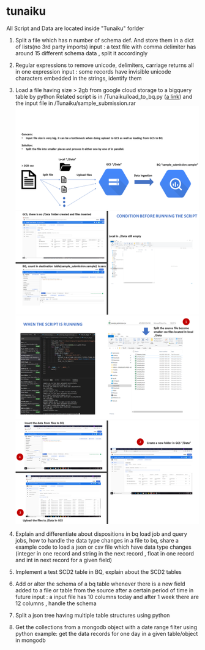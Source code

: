 # tunaiku
All Script and Data are located inside "Tunaiku" forlder
1. Split a file which has n number of schema def. And store them in a dict of lists(no 3rd party imports)
input : a text file with comma delimiter has around 15 different schema data , split it accordingly

2. Regular expressions to remove unicode, delimiters, carriage returns all in one expression
input : some records have invisible unicode characters embedded in the strings, identify them

3. Load a file having size > 2gb from google cloud storage to a bigquery table by python
Related script is in /Tunaiku/load_to_bq.py ([a link](https://github.com/caesaralpha/tunaiku/blob/master/Tunaiku/load_to_bq.py)) and the input file in /Tunaiku/sample_submission.rar
![alt text](https://github.com/caesaralpha/tunaiku/blob/master/pic/Slide1.PNG)
![alt text](https://github.com/caesaralpha/tunaiku/blob/master/pic/Slide2.PNG)
![alt text](https://github.com/caesaralpha/tunaiku/blob/master/pic/Slide3.PNG)
![alt text](https://github.com/caesaralpha/tunaiku/blob/master/pic/Slide4.PNG)

4. Explain and differentiate about dispositions in bq load job and query jobs, how to handle the data type changes in a file to bq, share a example code to load a json or csv file which have data type changes (integer in one record and string in the next record , float in one record and int in next record for a given field)

5. Implement a test SCD2 table in BQ, explain about the SCD2 tables

6. Add or alter the schema of a bq table whenever there is a new field added to a file or table from the source after a certain period of time in future
input : a input file has 10 columns today and after 1 week there are 12 columns , handle the schema 

7. Split a json tree having multiple table structures using python

8. Get the collections from a mongodb object with a date range filter using python 
example: get the data records for one day in a given table/object in mongodb

